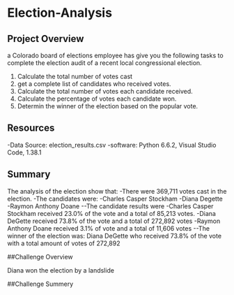# Election-Analysis

## Project Overview
a Colorado board of elections employee has give you the following tasks to complete the election audit of a recent local congressional election.

1. Calculate the total number of votes cast
2. get a complete list of candidates who received votes.
3. Calculate the total number of votes each candidate received.
4. Calculate the percentage of votes each candidate won.
5. Determin the winner of the election based on the popular vote.

## Resources
-Data Source: election_results.csv
-software: Python 6.6.2, Visual Studio Code, 1.38.1

## Summary
The analysis of the election show that:
-There were 369,711 votes cast in the election.
-The candidates were:
  -Charles Casper Stockham
  -Diana Degette
  -Raymon Anthony Doane
--The candidate results were
  -Charles Casper Stockham received 23.0% of the vote and a total of 85,213 votes.
  -Diana DeGette received 73.8% of the vote and a total of 272,892 votes
  -Raymon Anthony Doane received 3.1% of vote and a total of 11,606 votes
 --The winner of the election was:
 Diana DeGette who received 73.8% of the vote with a total amount of votes of 272,892
 
 ##Challenge Overview
 
 Diana won the election by a landslide
 
 ##Challenge Summery 
 
